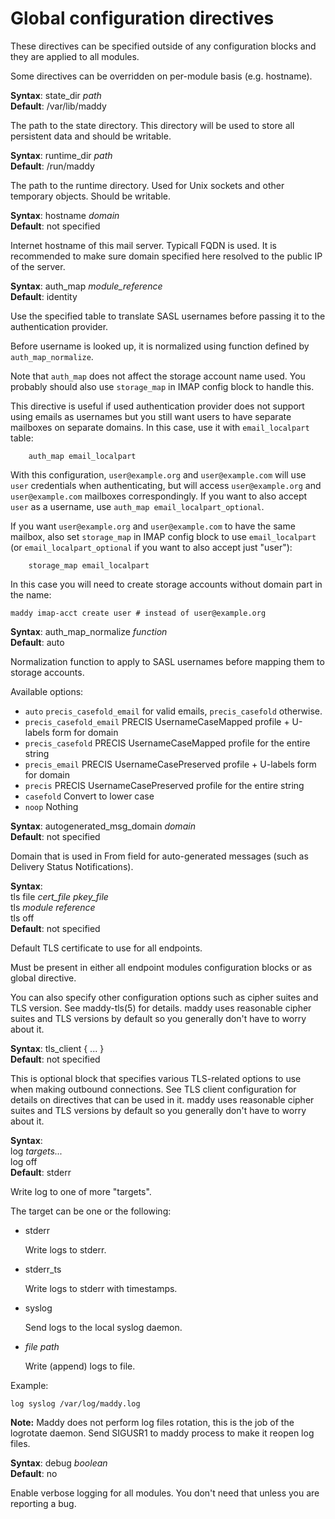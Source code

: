 # Global configuration directives

These directives can be specified outside of any
configuration blocks and they are applied to all modules.

Some directives can be overridden on per-module basis (e.g. hostname).

**Syntax**: state\_dir _path_ <br>
**Default**: /var/lib/maddy

The path to the state directory. This directory will be used to store all
persistent data and should be writable.

**Syntax**: runtime\_dir _path_ <br>
**Default**: /run/maddy

The path to the runtime directory. Used for Unix sockets and other temporary
objects. Should be writable.

**Syntax**: hostname _domain_ <br>
**Default**: not specified

Internet hostname of this mail server. Typicall FQDN is used. It is recommended
to make sure domain specified here resolved to the public IP of the server.

**Syntax**: auth\_map _module\_reference_ <br>
**Default**: identity

Use the specified table to translate SASL usernames before passing it to the
authentication provider.

Before username is looked up, it is normalized using function defined by
`auth_map_normalize`.

Note that `auth_map` does not affect the storage account name used. You probably
should also use `storage_map` in IMAP config block to handle this.

This directive is useful if used authentication provider does not support
using emails as usernames but you still want users to have separate mailboxes
on separate domains. In this case, use it with `email_localpart` table:
```
    auth_map email_localpart
```
With this configuration, `user@example.org` and `user@example.com` will use
`user` credentials when authenticating, but will access `user@example.org` and
`user@example.com` mailboxes correspondingly. If you want to also accept
`user` as a username, use `auth_map email_localpart_optional`.

If you want `user@example.org` and `user@example.com` to have the same mailbox,
also set `storage_map` in IMAP config block to use `email_localpart`
(or `email_localpart_optional` if you want to also accept just "user"):
```
    storage_map email_localpart
```
In this case you will need to create storage accounts without domain part in
the name:
```
maddy imap-acct create user # instead of user@example.org
```

**Syntax**: auth\_map_normalize _function_ <br>
**Default**: auto

Normalization function to apply to SASL usernames before mapping
them to storage accounts.

Available options:

- `auto`                    `precis_casefold_email` for valid emails, `precis_casefold` otherwise.
- `precis_casefold_email`   PRECIS UsernameCaseMapped profile + U-labels form for domain
- `precis_casefold`         PRECIS UsernameCaseMapped profile for the entire string
- `precis_email`            PRECIS UsernameCasePreserved profile + U-labels form for domain
- `precis`                  PRECIS UsernameCasePreserved profile for the entire string
- `casefold`                Convert to lower case
- `noop`                    Nothing

**Syntax**: autogenerated\_msg\_domain _domain_ <br>
**Default**: not specified

Domain that is used in From field for auto-generated messages (such as Delivery
Status Notifications).

**Syntax**: <br>
tls file _cert\_file_ _pkey\_file_ <br>
tls _module reference_ <br>
tls off <br>
**Default**: not specified

Default TLS certificate to use for all endpoints.

Must be present in either all endpoint modules configuration blocks or as
global directive.

You can also specify other configuration options such as cipher suites and TLS
version. See maddy-tls(5) for details. maddy uses reasonable
cipher suites and TLS versions by default so you generally don't have to worry
about it.

**Syntax**: tls\_client { ... } <br>
**Default**: not specified

This is optional block that specifies various TLS-related options to use when
making outbound connections. See TLS client configuration for details on
directives that can be used in it. maddy uses reasonable cipher suites and TLS
versions by default so you generally don't have to worry about it.

**Syntax**: <br>
log _targets..._ <br>
log off <br>
**Default**: stderr

Write log to one of more "targets".

The target can be one or the following:

- stderr

  Write logs to stderr.

- stderr\_ts

  Write logs to stderr with timestamps.

- syslog

  Send logs to the local syslog daemon.

- _file path_

  Write (append) logs to file.

Example:
```
log syslog /var/log/maddy.log
```

**Note:** Maddy does not perform log files rotation, this is the job of the
logrotate daemon. Send SIGUSR1 to maddy process to make it reopen log files.

**Syntax**: debug _boolean_ <br>
**Default**: no

Enable verbose logging for all modules. You don't need that unless you are
reporting a bug.

